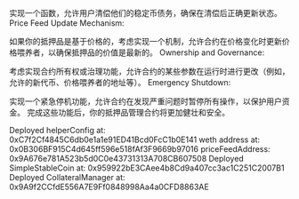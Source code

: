 实现一个函数，允许用户清偿他们的稳定币债务，确保在清偿后正确更新状态。
Price Feed Update Mechanism:

如果你的抵押品是基于价格的，考虑实现一个机制，允许合约在价格变化时更新价格喂养者，以确保抵押品的价值是最新的。
Ownership and Governance:

考虑实现合约所有权或治理功能，允许合约的某些参数在运行时进行更改（例如，允许的新代币、价格喂养者的地址等）。
Emergency Shutdown:

实现一个紧急停机功能，允许合约在发现严重问题时暂停所有操作，以保护用户资金。
完成这些功能后，你的抵押品管理合约将更加健壮和安全。

Deployed helperConfig at: 0xC7f2Cf4845C6db0e1a1e91ED41Bcd0FcC1b0E141
weth address at: 0x0B306BF915C4d645ff596e518fAf3F9669b97016
priceFeedAddress: 0x9A676e781A523b5d0C0e43731313A708CB607508
Deployed SimpleStableCoin at: 0x959922bE3CAee4b8Cd9a407cc3ac1C251C2007B1
Deployed CollateralManager at: 0x9A9f2CCfdE556A7E9Ff0848998Aa4a0CFD8863AE
